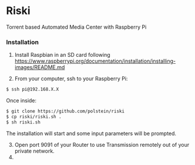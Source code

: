 # Riski
Torrent based Automated Media Center with Raspberry Pi

### Installation
1. Install Raspbian in an SD card following https://www.raspberrypi.org/documentation/installation/installing-images/README.md

2. From your computer, ssh to your Raspberry Pi:
```sh
$ ssh pi@192.168.X.X
```
Once inside:
```sh
$ git clone https://github.com/polstein/riski
$ cp riski/riski.sh .
$ sh riski.sh
```
The installation will start and some input parameters will be prompted.

3. Open port 9091 of your Router to use Transmission remotely out of your private network.
4. 
